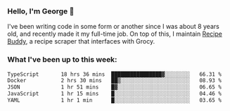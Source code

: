 ### Hello, I'm George 👋

I've been writing code in some form or another since I was about 8 years old, and recently made it my full-time job. On top of this, I maintain [Recipe Buddy](https://github.com/georgegebbett/recipe-buddy), a recipe scraper that interfaces with Grocy.  

<!--
**georgegebbett/georgegebbett** is a ✨ _special_ ✨ repository because its `README.md` (this file) appears on your GitHub profile.

Here are some ideas to get you started:

- 🔭 I’m currently working on ...
- 🌱 I’m currently learning ...
- 👯 I’m looking to collaborate on ...
- 🤔 I’m looking for help with ...
- 💬 Ask me about ...
- 📫 How to reach me: ...
- 😄 Pronouns: ...
- ⚡ Fun fact: ...
-->

### What I've been up to this week:
<!--START_SECTION:waka-->

```txt
TypeScript       18 hrs 36 mins  ████████████████▓░░░░░░░░   66.31 %
Docker           2 hrs 30 mins   ██▒░░░░░░░░░░░░░░░░░░░░░░   08.93 %
JSON             1 hr 51 mins    █▓░░░░░░░░░░░░░░░░░░░░░░░   06.65 %
JavaScript       1 hr 15 mins    █░░░░░░░░░░░░░░░░░░░░░░░░   04.46 %
YAML             1 hr 1 min      █░░░░░░░░░░░░░░░░░░░░░░░░   03.65 %
```

<!--END_SECTION:waka-->
